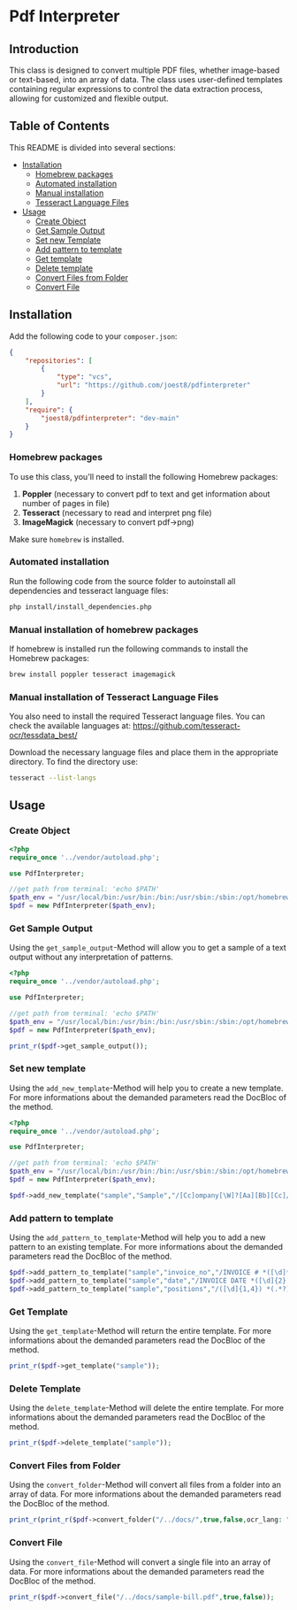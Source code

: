 # Pdf Interpreter

## Introduction

This class is designed to convert multiple PDF files, whether image-based or text-based, into an array of data.
The class uses user-defined templates containing regular expressions to control the data extraction process, allowing for customized and flexible output.

## Table of Contents

This README is divided into several sections:
* [Installation](#installation)
  * [Homebrew packages](#homebrew-packages)
  * [Automated installation](#automated-installation)
  * [Manual installation](#manual-installation)
  * [Tesseract Language Files ](#tesseract-language-files)
* [Usage](#usage)
  * [Create Object](#create-object)
  * [Get Sample Output](#get-sample-output)
  * [Set new Template](#set-new-template)
  * [Add pattern to template](#add-pattern-to-template)
  * [Get template](#get-template)
  * [Delete template](#delete-template)
  * [Convert Files from Folder](#convert-files-from-folder)
  * [Convert File](#convert-file)

## Installation
Add the following code to your `composer.json`:
```json
{
    "repositories": [
        {
            "type": "vcs",
            "url": "https://github.com/joest8/pdfinterpreter"
        }
    ],
    "require": {
        "joest8/pdfinterpreter": "dev-main"
    }
}
```

### Homebrew packages
To use this class, you'll need to install the following Homebrew packages:

1. **Poppler** (necessary to convert pdf to text and get information about number of pages in file)
2. **Tesseract** (necessary to read and interpret png file)
3. **ImageMagick** (necessary to convert pdf->png)

Make sure `homebrew` is installed. 

### Automated installation
Run the following code from the source folder to autoinstall all dependencies and tesseract language files:
```sh
php install/install_dependencies.php
```

### Manual installation of homebrew packages
If homebrew is installed run the following commands to install the Homebrew packages:
```sh
brew install poppler tesseract imagemagick
```

### Manual installation of Tesseract Language Files
You also need to install the required Tesseract language files. You can check the available languages at:
https://github.com/tesseract-ocr/tessdata_best/

Download the necessary language files and place them in the appropriate directory.
To find the directory use:
```sh
tesseract --list-langs
```

## Usage

### Create Object
```php
<?php
require_once '../vendor/autoload.php';

use PdfInterpreter;

//get path from terminal: 'echo $PATH'
$path_env = "/usr/local/bin:/usr/bin:/bin:/usr/sbin:/sbin:/opt/homebrew/bin:/opt/homebrew/bin";
$pdf = new PdfInterpreter($path_env);
```

### Get Sample Output

Using the `get_sample_output`-Method will allow you to get a sample of a text output without any interpretation of patterns.
```php
<?php
require_once '../vendor/autoload.php';

use PdfInterpreter;

//get path from terminal: 'echo $PATH'
$path_env = "/usr/local/bin:/usr/bin:/bin:/usr/sbin:/sbin:/opt/homebrew/bin:/opt/homebrew/bin";
$pdf = new PdfInterpreter($path_env);

print_r($pdf->get_sample_output());
```

### Set new template

Using the `add_new_template`-Method will help you to create a new template.
For more informations about the demanded parameters read the DocBloc of the method.

```php
<?php
require_once '../vendor/autoload.php';

use PdfInterpreter;

//get path from terminal: 'echo $PATH'
$path_env = "/usr/local/bin:/usr/bin:/bin:/usr/sbin:/sbin:/opt/homebrew/bin:/opt/homebrew/bin";
$pdf = new PdfInterpreter($path_env);

$pdf->add_new_template("sample","Sample","/[Cc]ompany[\W]?[Aa][Bb][Cc]/","1","eng");
```

### Add pattern to template

Using the `add_pattern_to_template`-Method will help you to add a new pattern to an existing template.
For more informations about the demanded parameters read the DocBloc of the method.

```php
$pdf->add_pattern_to_template("sample","invoice_no","/INVOICE # *([\d]*)/","1");
$pdf->add_pattern_to_template("sample","date","/INVOICE DATE *([\d]{2}.[\d]{2}.[\d]{4})/","1");
$pdf->add_pattern_to_template("sample","positions","/([\d]{1,4}) *(.*?) *([\d]{1,8},[\d]{2}) *([\d]{1,8},[\d]{2})/m","a",true,['pieces','item','price','amount']);
```

### Get Template

Using the `get_template`-Method will return the entire template.
For more informations about the demanded parameters read the DocBloc of the method.
```php
print_r($pdf->get_template("sample"));
```

### Delete Template

Using the `delete_template`-Method will delete the entire template.
For more informations about the demanded parameters read the DocBloc of the method.
```php
print_r($pdf->delete_template("sample"));
```

### Convert Files from Folder

Using the `convert_folder`-Method will convert all files from a folder into an array of data.
For more informations about the demanded parameters read the DocBloc of the method.
```php
print_r(print_r($pdf->convert_folder("/../docs/",true,false,ocr_lang: "eng")));
```

### Convert File

Using the `convert_file`-Method will convert a single file into an array of data.
For more informations about the demanded parameters read the DocBloc of the method.
```php
print_r($pdf->convert_file("/../docs/sample-bill.pdf",true,false));
```

